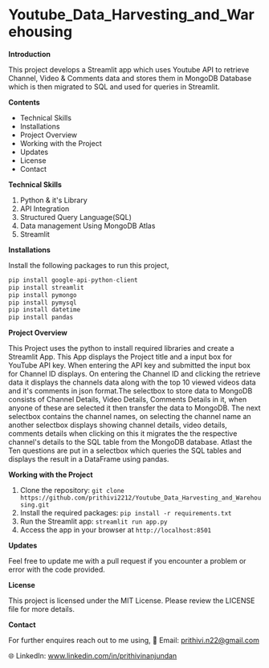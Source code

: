 # Youtube_Data_Harvesting_and_Warehousing

**Introduction**

This project develops a Streamlit app which uses Youtube API to retrieve Channel, Video & Comments data and stores them in MongoDB Database which is then migrated to SQL and used for queries in Streamlit.

**Contents**
- Technical Skills
- Installations
- Project Overview
- Working with the Project
- Updates
- License
- Contact
 
**Technical Skills**
1. Python & it's Library
2. API Integration
3. Structured Query Language(SQL)
4. Data management Using MongoDB Atlas
5. Streamlit

**Installations**

Install the following packages to run this project,
```python
pip install google-api-python-client
pip install streamlit
pip install pymongo
pip install pymysql
pip install datetime
pip install pandas
```

**Project Overview**

  This Project uses the python to install required libraries and create a Streamlit App. This App displays the Project title and a input box for YouTube API key. When entering the API key and submitted the input box for Channel ID displays. On entering the Channel ID and clicking the retrieve data it displays the channels data along with the top 10 viewed videos data and it's comments in json format.The selectbox to store data to MongoDB consists of Channel Details, Video Details, Comments Details in it, when anyone of these are selected it then transfer the data to MongoDB. The next selectbox contains the channel names, on selecting the channel name an another selectbox displays showing channel details, video details, comments details when clicking on this it migrates the the respective channel's details to the SQL table from the MongoDB database. Atlast the Ten questions are put in a selectbox which queries the SQL tables and displays the result in a DataFrame using pandas.

  **Working with the Project**

1. Clone the repository: ```git clone https://github.com/prithivi2212/Youtube_Data_Harvesting_and_Warehousing.git```
2. Install the required packages: ```pip install -r requirements.txt```
3. Run the Streamlit app: ```streamlit run app.py```
4. Access the app in your browser at ```http://localhost:8501```

**Updates**

Feel free to update me with a pull request if you encounter a problem or error with the code provided.

**License**

This project is licensed under the MIT License. Please review the LICENSE file for more details.

**Contact**

For further enquires reach out to me using,
📧 Email: prithivi.n22@gmail.com

🌐 LinkedIn: www.linkedin.com/in/prithivinanjundan






